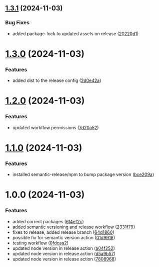 ## [1.3.1](https://github.com/Sxmmm/test-package/compare/v1.3.0...v1.3.1) (2024-11-03)


### Bug Fixes

* added package-lock to updated assets on release ([20220d1](https://github.com/Sxmmm/test-package/commit/20220d175afbbd85f41e421dc4f80405807b78f1))

# [1.3.0](https://github.com/Sxmmm/test-package/compare/v1.2.0...v1.3.0) (2024-11-03)


### Features

* added dist to the release config ([2d0e42a](https://github.com/Sxmmm/test-package/commit/2d0e42a24f5a1d3457fb4c66f6982da012906109))

# [1.2.0](https://github.com/Sxmmm/test-package/compare/v1.1.0...v1.2.0) (2024-11-03)


### Features

* updated workflow permissions ([7d20a52](https://github.com/Sxmmm/test-package/commit/7d20a526b9a18d4c9c99d78a9a4002fbdf5f6a14))

# [1.1.0](https://github.com/Sxmmm/test-package/compare/v1.0.0...v1.1.0) (2024-11-03)


### Features

* installed semantic-release/npm to bump package version ([bce209a](https://github.com/Sxmmm/test-package/commit/bce209aa63c9d70923b59f35b6b01058762064d9))

# 1.0.0 (2024-11-03)


### Features

* added correct packages ([6f4ef2c](https://github.com/Sxmmm/test-package/commit/6f4ef2c0a96fefb5cd5ad37d1c9c6d2c69ad0a45))
* added semantic versioning and release workflow ([2331f79](https://github.com/Sxmmm/test-package/commit/2331f79be48e8a33a90aa6dca4b2c2e124da643f))
* fixes to release, added release branch ([64d1860](https://github.com/Sxmmm/test-package/commit/64d1860a7bf5b984532ad868e6962709c6e8b00e))
* possible fix for semantic version action ([01d9918](https://github.com/Sxmmm/test-package/commit/01d99183744decb580f512a841a6abc67c11a881))
* testing workflow ([0fdcaa2](https://github.com/Sxmmm/test-package/commit/0fdcaa2b5e49f365189ac6b583c8a7db5715e3fa))
* updated node version in release action ([a04f252](https://github.com/Sxmmm/test-package/commit/a04f2524be303258a14df99603393b51aa1c7fac))
* updated node version in release action ([d5a9b57](https://github.com/Sxmmm/test-package/commit/d5a9b577b0b755e3179785892bfc7bcbef84ebf5))
* updated node version in release action ([7808968](https://github.com/Sxmmm/test-package/commit/78089680e644cf74c17fac8664d774f0eecfb8ce))
